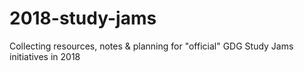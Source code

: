 # 2018-study-jams
Collecting resources, notes &amp; planning for "official" GDG Study Jams initiatives in 2018
